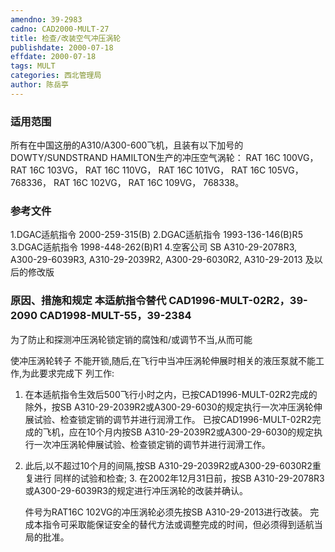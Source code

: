 ```yaml
---
amendno: 39-2983
cadno: CAD2000-MULT-27
title: 检查/改装空气冲压涡轮
publishdate: 2000-07-18
effdate: 2000-07-18
tags: MULT
categories: 西北管理局
author: 陈岳亭
---
```


### 适用范围 
所有在中国这册的A310/A300-600飞机，且装有以下加号的
DOWTY/SUNDSTRAND HAMILTON生产的冲压空气涡轮： RAT 16C 100VG， RAT 16C 103VG，  RAT 16C 110VG， RAT 16C 101VG， RAT 16C 105VG，  768336， RAT 16C 102VG， RAT 16C 109VG，  768338。

### 参考文件
1.DGAC适航指令 2000-259-315(B) 
2.DGAC适航指令 1993-136-146(B)R5 
3.DGAC适航指令 1998-448-262(B)R1 
    4.空客公司 SB A310-29-2078R3, A300-29-6039R3,  A310-29-2039R2, A300-29-6030R2, A310-29-2013 及以后的修改版


### 原因、措施和规定 本适航指令替代 CAD1996-MULT-02R2，39-2090     CAD1998-MULT-55，39-2384 
为了防止和探测冲压涡轮锁定销的腐蚀和/或调节不当,从而可能
       
使冲压涡轮转子 不能开锁,随后,在飞行中当冲压涡轮伸展时相关的液压泵就不能工作,为此要求完成下 列工作: 
1. 在本适航指令生效后500飞行小时之内，已按CAD1996-MULT-02R2完成的除外，按SB A310-29-2039R2或A300-29-6030的规定执行一次冲压涡轮伸展试验、检查锁定销的调节并进行润滑工作。 
    已按CAD1996-MULT-02R2完成的飞机，应在10个月内按SB A310-29-2039R2或A300-29-6030的规定执行一次冲压涡轮伸展试验、检查锁定销的调节并进行润滑工作。 
2. 此后,以不超过10个月的间隔,按SB A310-29-2039R2或A300-29-6030R2重复进行 同样的试验和检查; 
    3. 在2002年12月31日前，按SB A310-29-2078R3或A300-29-6039R3的规定进行冲压涡轮的改装并确认。 

    件号为RAT16C 102VG的冲压涡轮必须先按SB A310-29-2013进行改装。 
    完成本指令可采取能保证安全的替代方法或调整完成的时间，但必须得到适航当局的批准。 
